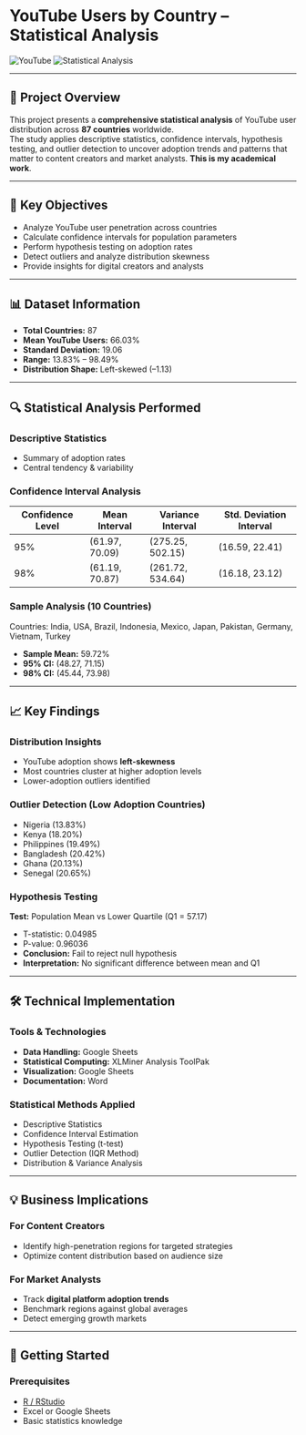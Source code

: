# YouTube Users by Country – Statistical Analysis

![YouTube](https://img.shields.io/badge/YouTube-Data_Analysis-FF0000?style=for-the-badge&logo=youtube&logoColor=white)
![Statistical Analysis](https://img.shields.io/badge/Statistical_Analysis-R_Excel-007ACC?style=for-the-badge&logo=r&logoColor=white)

---

## 📖 Project Overview
This project presents a **comprehensive statistical analysis** of YouTube user distribution across **87 countries** worldwide.  
The study applies descriptive statistics, confidence intervals, hypothesis testing, and outlier detection to uncover adoption trends and patterns that matter to content creators and market analysts. **This is my academical work**.

---

## 🎯 Key Objectives
- Analyze YouTube user penetration across countries  
- Calculate confidence intervals for population parameters  
- Perform hypothesis testing on adoption rates  
- Detect outliers and analyze distribution skewness  
- Provide insights for digital creators and analysts  

---

## 📊 Dataset Information
- **Total Countries:** 87  
- **Mean YouTube Users:** 66.03%  
- **Standard Deviation:** 19.06  
- **Range:** 13.83% – 98.49%  
- **Distribution Shape:** Left-skewed (–1.13)  

---

## 🔍 Statistical Analysis Performed
### Descriptive Statistics
- Summary of adoption rates  
- Central tendency & variability  

### Confidence Interval Analysis
| Confidence Level | Mean Interval     | Variance Interval   | Std. Deviation Interval |
|------------------|------------------|---------------------|-------------------------|
| 95%              | (61.97, 70.09)   | (275.25, 502.15)    | (16.59, 22.41)          |
| 98%              | (61.19, 70.87)   | (261.72, 534.64)    | (16.18, 23.12)          |

### Sample Analysis (10 Countries)
Countries: India, USA, Brazil, Indonesia, Mexico, Japan, Pakistan, Germany, Vietnam, Turkey  
- **Sample Mean:** 59.72%  
- **95% CI:** (48.27, 71.15)  
- **98% CI:** (45.44, 73.98)  

---

## 📈 Key Findings
### Distribution Insights
- YouTube adoption shows **left-skewness**  
- Most countries cluster at higher adoption levels  
- Lower-adoption outliers identified  

### Outlier Detection (Low Adoption Countries)
- Nigeria (13.83%)  
- Kenya (18.20%)  
- Philippines (19.49%)  
- Bangladesh (20.42%)  
- Ghana (20.13%)  
- Senegal (20.65%)  

### Hypothesis Testing
**Test:** Population Mean vs Lower Quartile (Q1 = 57.17)  
- T-statistic: 0.04985  
- P-value: 0.96036  
- **Conclusion:** Fail to reject null hypothesis  
- **Interpretation:** No significant difference between mean and Q1  

---

## 🛠️ Technical Implementation
### Tools & Technologies
- **Data Handling:** Google Sheets
- **Statistical Computing:** XLMiner Analysis ToolPak
- **Visualization:** Google Sheets
- **Documentation:** Word 

### Statistical Methods Applied
- Descriptive Statistics  
- Confidence Interval Estimation  
- Hypothesis Testing (t-test)  
- Outlier Detection (IQR Method)  
- Distribution & Variance Analysis  

---

## 💡 Business Implications
### For Content Creators
- Identify high-penetration regions for targeted strategies  
- Optimize content distribution based on audience size  

### For Market Analysts
- Track **digital platform adoption trends**  
- Benchmark regions against global averages  
- Detect emerging growth markets  

---

## 🚀 Getting Started
### Prerequisites
- [R / RStudio](https://posit.co/download/rstudio-desktop/)  
- Excel or Google Sheets  
- Basic statistics knowledge  
